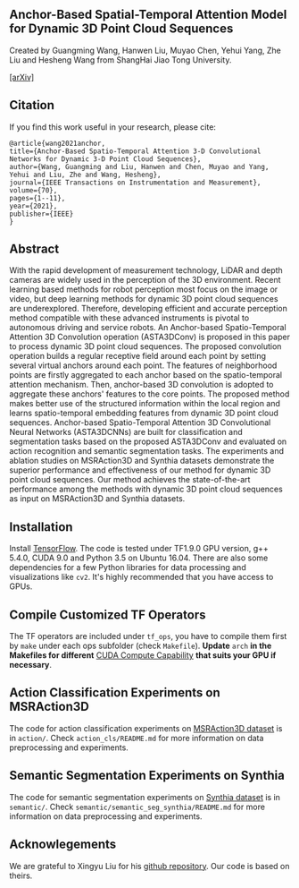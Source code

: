 ## Anchor-Based Spatial-Temporal Attention Model for Dynamic 3D Point Cloud Sequences

Created by Guangming Wang</a>, Hanwen Liu</a>, Muyao Chen</a>, Yehui Yang</a>, Zhe Liu</a> and Hesheng Wang</a> from ShangHai Jiao Tong University.

[[arXiv]](https://arxiv.org/abs/2012.10860)


## Citation
If you find this work useful in your research, please cite:
```
@article{wang2021anchor,
title={Anchor-Based Spatio-Temporal Attention 3-D Convolutional Networks for Dynamic 3-D Point Cloud Sequences},
author={Wang, Guangming and Liu, Hanwen and Chen, Muyao and Yang, Yehui and Liu, Zhe and Wang, Hesheng},
journal={IEEE Transactions on Instrumentation and Measurement},
volume={70},
pages={1--11},
year={2021},
publisher={IEEE}
}

```

## Abstract

With the rapid development of measurement technology,  LiDAR and depth cameras are widely used in the perception of the 3D environment. Recent learning based methods for robot perception most focus on the image or video, but deep learning methods for dynamic 3D point cloud sequences are underexplored. Therefore, developing efficient and accurate perception method compatible with these advanced instruments is pivotal to autonomous driving and service robots. An Anchor-based Spatio-Temporal Attention 3D Convolution operation (ASTA3DConv) is proposed in this paper to process dynamic 3D point cloud sequences. The proposed convolution operation builds a regular receptive field around each point by setting several virtual anchors around each point. The features of neighborhood points are firstly aggregated to each anchor based on the spatio-temporal attention mechanism. Then, anchor-based 3D convolution is adopted to aggregate these anchors' features to the core points. The proposed method makes better use of the structured information within the local region and learns spatio-temporal embedding features from dynamic 3D point cloud sequences. Anchor-based Spatio-Temporal Attention 3D Convolutional Neural Networks (ASTA3DCNNs) are built for classification and segmentation tasks based on the proposed ASTA3DConv and evaluated on action recognition and semantic segmentation tasks. The experiments and ablation studies on MSRAction3D and Synthia datasets demonstrate the superior performance and effectiveness of our method for dynamic 3D point cloud sequences. Our method achieves the state-of-the-art performance among the methods with dynamic 3D point cloud sequences as input on MSRAction3D and Synthia datasets.

## Installation

Install <a href="https://www.tensorflow.org/install/">TensorFlow</a>. The code is tested under TF1.9.0 GPU version, g++ 5.4.0, CUDA 9.0 and Python 3.5 on Ubuntu 16.04. There are also some dependencies for a few Python libraries for data processing and visualizations like `cv2`. It's highly recommended that you have access to GPUs.




## Compile Customized TF Operators
The TF operators are included under `tf_ops`, you have to compile them first by `make` under each ops subfolder (check `Makefile`). **Update** `arch` **in the Makefiles for different** <a href="https://en.wikipedia.org/wiki/CUDA#GPUs_supported">CUDA Compute Capability</a> **that suits your GPU if necessary**.

## Action Classification Experiments on MSRAction3D

The code for action classification experiments on <a href="https://drive.google.com/file/d/1djwAK3oZTAIFbCz531eClxINmsZgGO_H/view?usp=sharing">MSRAction3D dataset</a> is in `action/`. Check `action_cls/README.md` for more information on data preprocessing and experiments.

## Semantic Segmentation Experiments on Synthia

The code for semantic segmentation experiments on <a href="http://synthia-dataset.net/downloads/">Synthia dataset</a> is in `semantic/`. Check `semantic/semantic_seg_synthia/README.md` for more information on data preprocessing and experiments.


## Acknowlegements

We are grateful to Xingyu Liu for his <a href="https://github.com/xingyul/meteornet">github repository</a>. Our code is based on theirs.
